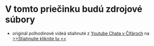 # V tomto priečinku budú zdrojové súbory

* originál polhodinové videá stiahnuté z [Youtube Chata v Čifároch](https://www.youtube.com/@chata.cifare) na [>>Stiahnutie kliknite tu <<](https://mega.nz/file/2YBmiDTY#bzm2YRcgXjRJDBuf5NAFuKRrxu_R4H15udgC0LUPWfM)
